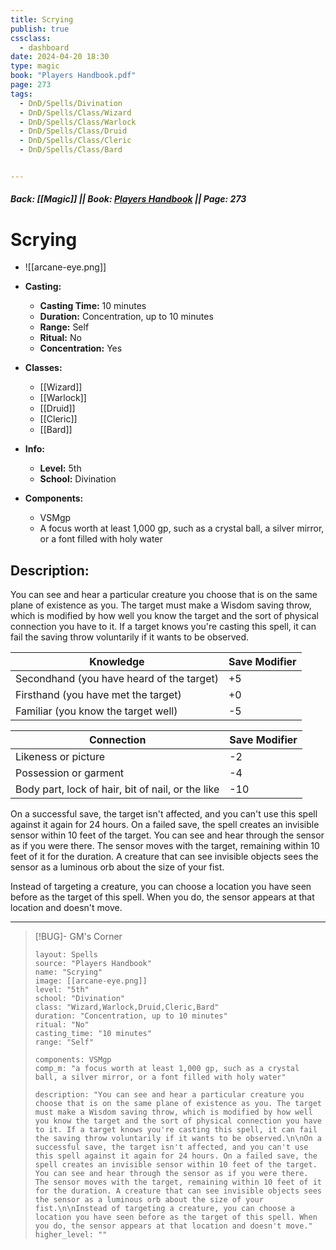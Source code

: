 ```yaml
---
title: Scrying
publish: true
cssclass:
  - dashboard
date: 2024-04-20 18:30
type: magic
book: "Players Handbook.pdf"
page: 273
tags:
  - DnD/Spells/Divination
  - DnD/Spells/Class/Wizard
  - DnD/Spells/Class/Warlock
  - DnD/Spells/Class/Druid
  - DnD/Spells/Class/Cleric
  - DnD/Spells/Class/Bard


---
```


##### Back: [[Magic]] || Book: [Players Handbook](https://drive.google.com/drive/folders/1O5bhpYizcIT5xxAoLOuzCRht_PVS7VSG?usp=sharing) || Page: 273

# Scrying
- ![[arcane-eye.png]]
- **Casting:**
    - **Casting Time:** 10 minutes
    - **Duration:** Concentration, up to 10 minutes
    - **Range:** Self
    - **Ritual:** No
    - **Concentration:** Yes
- **Classes:**
    - [[Wizard]]
    - [[Warlock]]
    - [[Druid]]
    - [[Cleric]]
    - [[Bard]]

- **Info:**
    - **Level:** 5th
    - **School:** Divination
- **Components:**
    - VSMgp
    - A focus worth at least 1,000 gp, such as a crystal ball, a silver mirror, or a font filled with holy water

## Description:
You can see and hear a particular creature you choose that is on the same plane of existence as you. The target must make a Wisdom saving throw, which is modified by how well you know the target and the sort of physical connection you have to it. If a target knows you're casting this spell, it can fail the saving throw voluntarily if it wants to be observed.

| Knowledge                                         | Save Modifier     |
| ------------------------------------------------- | ----------------- |
| Secondhand (you have heard of the target)         | +5                |
| Firsthand (you have met the target)               | +0                |
| Familiar (you know the target well)               | -5                |

| Connection                                        | Save Modifier |
| ------------------------------------------------- | ------------- |
| Likeness or picture                               | -2            |
| Possession or garment                             | -4            |
| Body part, lock of hair, bit of nail, or the like | -10           |

On a successful save, the target isn't affected, and you can't use this spell against it again for 24 hours. On a failed save, the spell creates an invisible sensor within 10 feet of the target. You can see and hear through the sensor as if you were there. The sensor moves with the target, remaining within 10 feet of it for the duration. A creature that can see invisible objects sees the sensor as a luminous orb about the size of your fist.

Instead of targeting a creature, you can choose a location you have seen before as the target of this spell. When you do, the sensor appears at that location and doesn't move.



---

> [!BUG]- GM's Corner
>
> ```statblock
> layout: Spells
> source: "Players Handbook"
> name: "Scrying"
> image: [[arcane-eye.png]]
> level: "5th"
> school: "Divination"
> class: "Wizard,Warlock,Druid,Cleric,Bard"
> duration: "Concentration, up to 10 minutes"
> ritual: "No"
> casting_time: "10 minutes"
> range: "Self"
>
> components: VSMgp
> comp_m: "a focus worth at least 1,000 gp, such as a crystal ball, a silver mirror, or a font filled with holy water"
>
> description: "You can see and hear a particular creature you choose that is on the same plane of existence as you. The target must make a Wisdom saving throw, which is modified by how well you know the target and the sort of physical connection you have to it. If a target knows you're casting this spell, it can fail the saving throw voluntarily if it wants to be observed.\n\nOn a successful save, the target isn't affected, and you can't use this spell against it again for 24 hours. On a failed save, the spell creates an invisible sensor within 10 feet of the target. You can see and hear through the sensor as if you were there. The sensor moves with the target, remaining within 10 feet of it for the duration. A creature that can see invisible objects sees the sensor as a luminous orb about the size of your fist.\n\nInstead of targeting a creature, you can choose a location you have seen before as the target of this spell. When you do, the sensor appears at that location and doesn't move."
> higher_level: ""
> ```
